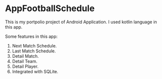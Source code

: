 # AppFootballSchedule
This is my portpolio project of Android Application. I used kotlin language in this app.

Some features in this app:
1. Next Match Schedule.
2. Last Match Schedule.
3. Detail Match.
4. Detail Team.
5. Detail Player.
6. Integrated with SQLite.

